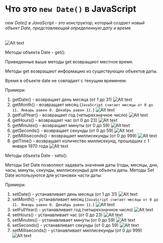 # Что это `new Date()` в JavaScript 
###### new Date() в JavaScript - это конструктор, который создает новый объект Date, представляющий определенную дату и время.

![Alt text](image.png)

Методы объекта Date - get(): 

Приведенные выше методы get возвращают местное время.

Методы get возвращают информацию из существующих объектов даты.

Время в объекте date не совпадает с текущим временем.

Примери:

1. getDate() - возвращает день месяца (от 1 до 31)
![Alt text](image-1.png)
2. getMonth() - возвращает месяц (`JavaScript считает месяцы от 0 до 11. Январь равен 0. Декабрь равен 11.`)
![Alt text](image-2.png)
3. getFullYear() - возвращает год (четырехзначное число)
![Alt text](image-3.png)
4. getHours() - возвращает час (от 0 до 23)
![Alt text](image-4.png)
5. getMinutes() - возвращает минуты (от 0 до 59)
![Alt text](image-5.png)
6. getSeconds() - возвращает секунды (от 0 до 59)
![Alt text](image-6.png)
7. getMilliseconds() - возвращает миллисекунды (от 0 до 999)
![Alt text](image-7.png)
8. getTime() - возвращает количество миллисекунд, прошедших с 1 января 1970 года
![Alt text](image-8.png)


Методы объекта Date - sets(): 

Методы Set Date позволяют задавать значения даты (годы, месяцы, дни, часы, минуты, секунды, миллисекунды) для объекта даты. Методы Set Date используются для установки части даты:



Примери:

1. setDate() - устанавливает день месяца (от 1 до 31)
![Alt text](image-17.png)
2. setMonth() - устанавливает месяц (`JavaScript считает месяцы от 0 до 11. Январь равен 0. Декабрь равен 11.`)
![Alt text](image-18.png)
3. setFullYear() - устанавливает год (четырехзначное число)
![Alt text](image-11.png)
4. setHours() - устанавливает час (от 0 до 23)
![Alt text](image-12.png)
5. setMinutes() - устанавливает минуты (от 0 до 59)
![Alt text](image-16.png)
6. setSeconds() - устанавливает секунды (от 0 до 59)
![Alt text](image-14.png)
7. setMilliseconds() - устанавливает миллисекунды (от 0 до 999)
![Alt text](image-15.png)
